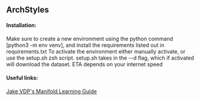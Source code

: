 ## ArchStyles

#### Installation:
<p>Make sure to create a new environment using the python command [python3 -m env venv], and install the requirements listed out in requirements.txt
To activate the environment either manually activate, or use the setup.sh zsh script.
setup.sh takes in the --d flag, which if activated will download the dataset. ETA depends on your internet speed
</p>

#### Useful links:

[Jake VDP's Manifold Learning Guide](https://jakevdp.github.io/PythonDataScienceHandbook/05.10-manifold-learning.html)

